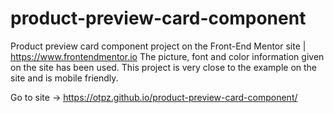 # product-preview-card-component
Product preview card component project on the Front-End Mentor site | https://www.frontendmentor.io
The picture, font and color information given on the site has been used. This project is very close to the example on the site and is mobile friendly.

Go to site -> https://otpz.github.io/product-preview-card-component/
